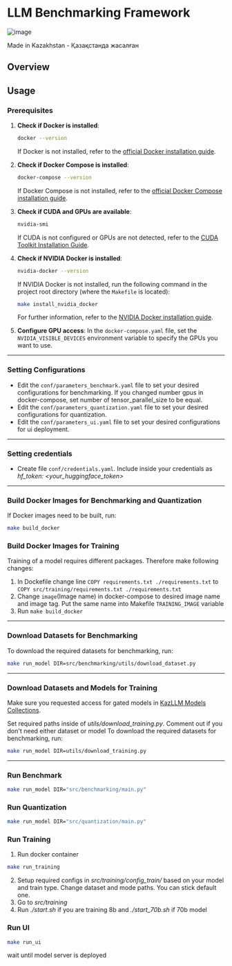# LLM Benchmarking Framework
![image](https://github.com/user-attachments/assets/a0420652-4e7c-483b-a902-ca10ac73b7c8)

Made in Kazakhstan - Қазақстанда жасалған
## Overview


## Usage

### Prerequisites

1. **Check if Docker is installed**:
   ```bash
   docker --version
   ```
   If Docker is not installed, refer to the [official Docker installation guide](https://docs.docker.com/get-docker/).

2. **Check if Docker Compose is installed**:
   ```bash
   docker-compose --version
   ```
   If Docker Compose is not installed, refer to the [official Docker Compose installation guide](https://docs.docker.com/compose/install/).

3. **Check if CUDA and GPUs are available**:
   ```bash
   nvidia-smi
   ```
   If CUDA is not configured or GPUs are not detected, refer to the [CUDA Toolkit Installation Guide](https://developer.nvidia.com/cuda-toolkit).

4. **Check if NVIDIA Docker is installed**:
   ```bash
   nvidia-docker --version
   ```
   If NVIDIA Docker is not installed, run the following command in the project root directory (where the `Makefile` is located):
   ```bash
   make install_nvidia_docker
   ```
   For further information, refer to the [NVIDIA Docker installation guide](https://docs.nvidia.com/datacenter/cloud-native/container-toolkit/install-guide.html).

5. **Configure GPU access**:
   In the `docker-compose.yaml` file, set the `NVIDIA_VISIBLE_DEVICES` environment variable to specify the GPUs you want to use.
---

### Setting Configurations

- Edit the `conf/parameters_benchmark.yaml` file to set your desired configurations for benchmarking. If you changed number gpus in docker-compose, set number of tensor_parallel_size to be equal.
- Edit the `conf/parameters_quantization.yaml` file to set your desired configurations for quantization.
- Edit the `conf/parameters_ui.yaml` file to set your desired configurations for ui deployment.

---

### Setting credentials

- Create file  `conf/credentials.yaml`. Include inside your credentials as *hf_token: <your_huggingface_token>* 

---

### Build Docker Images for Benchmarking and Quantization

If Docker images need to be built, run:
```bash
make build_docker
```

### Build Docker Images for Training
Training of a model requires different packages. Therefore make following changes:

1) In Dockefile change line ```COPY requirements.txt ./requirements.txt``` to ```COPY src/training/requirements.txt ./requirements.txt``` 
2) Change ```image```(Image name) in docker-compose to desired image name and image tag. Put the same name into Makefile ```TRAINING_IMAGE``` variable
3) Run ```make build_docker```

---

### Download Datasets for Benchmarking

To download the required datasets for benchmarking, run:
```bash
make run_model DIR=src/benchmarking/utils/download_dataset.py
```
---


### Download Datasets and Models for Training

Make sure you requested access for gated models in [KazLLM Models Collections](https://huggingface.co/collections/issai/issai-kazllm-10-6732d58c81bcaf177442c362).

Set required paths inside of *utils/download_training.py*. Comment out if you don't need either dataset or model
To download the required datasets for benchmarking, run:
```bash
make run_model DIR=utils/download_training.py
```
---

### Run Benchmark

```bash
make run_model DIR="src/benchmarking/main.py"
```

### Run Quantization

```bash
make run_model DIR="src/quantization/main.py"
```

### Run Training
1) Run docker container
```bash
make run_training
```
2) Setup required configs in *src/training/config_train/* based on your model and train type. Change dataset and mode paths. You can stick default one.
3) Go to *src/training*
4) Run *./start.sh* if you are training 8b and *./start_70b.sh* if 70b model

### Run UI
```bash
make run_ui
```
wait until model server is deployed
